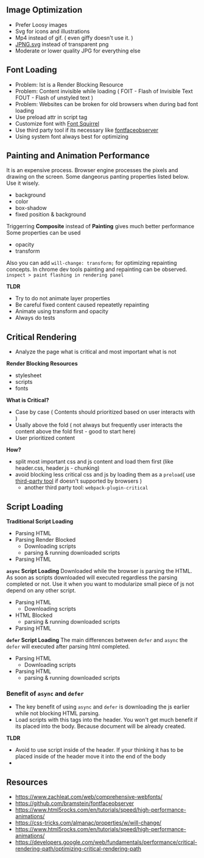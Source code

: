 ## Image Optimization
- Prefer Loosy images
- Svg for icons and illustrations
- Mp4 instead of gif. ( even giffy doesn't use it. )
- [JPNG.svg](https://codepen.io/shshaw/full/LVKEdv) instead of transparent png
- Moderate or lower quality JPG for everything else

## Font Loading
- Problem: Ist is a Render Blocking Resource
- Problem: Content invisible while loading ( FOIT -  Flash of Invisible Text FOUT - Flash of unstyled text )
- Problem: Websites can be broken for old browsers when during bad font loading 
- Use preload attr in script tag
- Customize font with [Font Squirrel](https://www.fontsquirrel.com/tools/webfont-generator)
- Use third party tool if its necessary like [fontfaceobserver](https://github.com/bramstein/fontfaceobserver)
- Using system font always best for optimizing

## Painting and Animation Performance
It is an expensive process. Browser engine processes the pixels and drawing on the screen. 
Some dangeorus panting properties listed below. Use it wisely.
- background
- color
- box-shadow
- fixed position & background

Triggerring **Composite** instead of **Painting** gives much better performance
Some properties can be used
- opacity
- transform

Also you can add `will-change: transform;` for optimizing repainting concepts.
In chrome dev tools painting and repainting can be observed. `inspect > paint flashing in rendering panel`

**TLDR**
- Try to do not animate layer properties
- Be careful fixed content caused repeatetly repainting
- Animate using transform and opacity
- Always do tests

## Critical Rendering
- Analyze the page what is critical and most important what is not

**Render Blocking Resources**
- stylesheet
- scripts
- fonts

**What is Critical?**
- Case by case ( Contents should prioritized based on user interacts with )
- Usally above the fold ( not always but frequently user interacts the content above the fold first - good to start here) 
- User prioritized content

**How?**
- split most important css and js content and load them first (like header.css, header.js - chunking)
- avoid blocking less critical css and js by loading them as a `preload`( use [third-party tool](https://github.com/filamentgroup/loadCSS) if doesn't supported by browsers )
  - another third party tool: `webpack-plugin-critical`

## Script Loading
**Traditional Script Loading**
- Parsing HTML
- Parsing Render Blocked
  - Downloading scripts
  - parsing & running downloaded scripts
- Parsing HTML

**`async` Script Loading**
Downloaded while the browser is parsing the HTML. As soon as scripts downloaded will executed regardless the parsing completed or not. Use it when you want to modularize small piece of js not depend on any other script.

- Parsing HTML
  - Downloading scripts
- HTML Blocked
  - parsing & running downloaded scripts
- Parsing HTML

**`defer` Script Loading**
The main differences between `defer` and `async` the `defer` will executed after parsing html completed.
- Parsing HTML
  - Downloading scripts
- Parsing HTML
  - parsing & running downloaded scripts

### Benefit of `async` and `defer`
- The key benefit of using `async` and `defer` is downloading the js earlier while not blocking HTML parsing. 
- Load scripts with this tags into the header. You won't get much benefit if its placed into the body. Because document will be already created.

**TLDR**
- Avoid to use script inside of the header. If your thinking it has to be placed inside of the header move it into the end of the body
- 

## Resources
- https://www.zachleat.com/web/comprehensive-webfonts/
- https://github.com/bramstein/fontfaceobserver
- https://www.html5rocks.com/en/tutorials/speed/high-performance-animations/
- https://css-tricks.com/almanac/properties/w/will-change/ 
- https://www.html5rocks.com/en/tutorials/speed/high-performance-animations/ 
- https://developers.google.com/web/fundamentals/performance/critical-rendering-path/optimizing-critical-rendering-path
